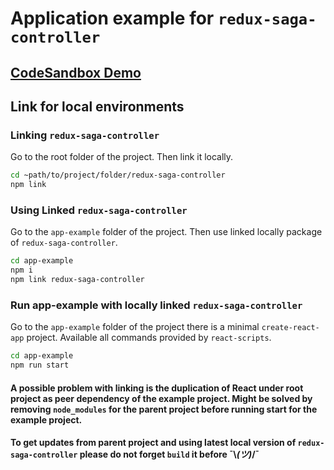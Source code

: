 # Application example for `redux-saga-controller`

## [CodeSandbox Demo](https://codesandbox.io/s/app-example-js-egbtz)


## Link for local environments

### Linking `redux-saga-controller`
Go to the root folder of the project. Then link it locally.

```sh
cd ~path/to/project/folder/redux-saga-controller
npm link
```

### Using Linked `redux-saga-controller`
Go to the `app-example` folder of the project. Then use linked locally package of `redux-saga-controller`.

```sh
cd app-example
npm i
npm link redux-saga-controller
```

### Run app-example with locally linked `redux-saga-controller`
Go to the `app-example` folder of the project there is a minimal `create-react-app` project. Available all commands provided by `react-scripts`. 

```sh
cd app-example
npm run start
```

#### A possible problem with linking is the duplication of React under root project as peer dependency of the example project. Might be solved by removing `node_modules` for the parent project before running start for the example project.

#### To get updates from parent project and using latest local version of `redux-saga-controller` please do not forget `build` it before ¯\\_(ツ)_/¯
